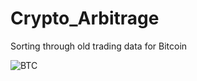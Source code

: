 # Crypto_Arbitrage
Sorting through old trading data for Bitcoin

![BTC](https://totalkrypto.com/wp-content/uploads/2021/11/Cryptoooo-e1637820273124.jpg)
